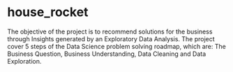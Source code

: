 # house_rocket
The objective of the project is to recommend solutions for the business through Insights generated by an Exploratory Data Analysis. The project cover 5 steps of the Data Science problem solving roadmap, which are: The Business Question, Business Understanding, Data Cleaning and Data Exploration.
